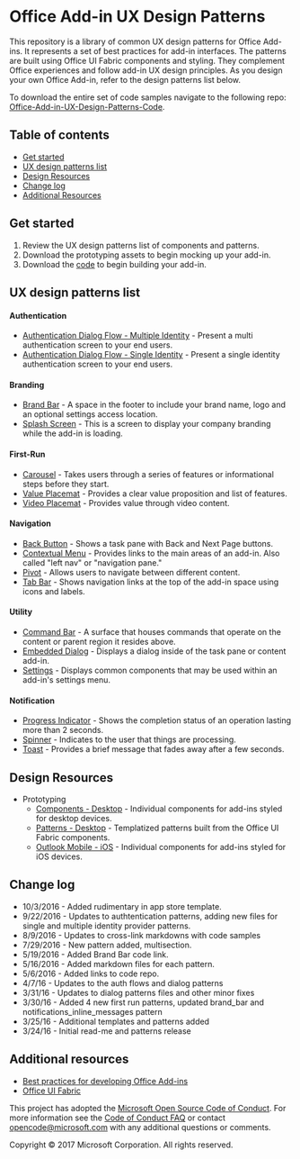 # Office Add-in UX Design Patterns

This repository is a library of common UX design patterns for Office Add-ins. It represents a set of best practices for add-in interfaces. The patterns are built using Office UI Fabric components and styling. They complement Office experiences and follow add-in UX design principles. As you design your own Office Add-in, refer to the design patterns list below.

To download the entire set of code samples navigate to the following repo:  [Office-Add-in-UX-Design-Patterns-Code](https://github.com/OfficeDev/Office-Add-in-UX-Design-Patterns-Code "Office-Add-in-UX-Design-Patterns-Code").

## Table of contents

- [Get started](#user-content-get-started)
- [UX design patterns list](#user-content-ux-design-patterns-list)
- [Design Resources](#user-content-design-resources)
- [Change log](#user-content-change-log)
- [Additional Resources](#user-content-additional-resources)

## Get started

1. Review the UX design patterns list of components and patterns.
2. Download the prototyping assets to begin mocking up your add-in.
3. Download the [code](https://github.com/OfficeDev/Office-Add-in-UX-Design-Patterns-Code "code") to begin building your add-in.

## UX design patterns list

#### Authentication

  * [Authentication Dialog Flow - Multiple Identity](patterns/auth-multi.md) - Present a multi authentication screen to your end users.
  * [Authentication Dialog Flow - Single Identity](patterns/auth-single.md) - Present a single identity authentication screen to your end users.

#### Branding
  
  * [Brand Bar](patterns/brand-bar.md) - A space in the footer to include your brand name, logo and an optional settings access location.
  * [Splash Screen](patterns/splash-screen.md) - This is a screen to display your company branding while the add-in is loading.
 
#### First-Run

  * [Carousel](patterns/carousel.md) - Takes users through a series of features or informational steps before they start.
  * [Value Placemat](patterns/value-placemat.md) - Provides a clear value proposition and list of features.
  * [Video Placemat](patterns/video-placemat.md) - Provides value through video content.

#### Navigation

  * [Back Button](patterns/back-button.md) - Shows a task pane with Back and Next Page buttons.
  * [Contextual Menu](patterns/contextual-menu.md) - Provides links to the main areas of an add-in. Also called "left nav" or "navigation pane."
  * [Pivot](patterns/pivot.md) - Allows users to navigate between different content. 
  * [Tab Bar](patterns/tab-bar.md) - Shows navigation links at the top of the add-in space using icons and labels.

#### Utility

  * [Command Bar](patterns/command-bar.md) - A surface that houses commands that operate on the content or parent region it resides above.
  * [Embedded Dialog](patterns/embedded-dialog.md) - Displays a dialog inside of the task pane or content add-in.
  * [Settings](patterns/settings.md) - Displays common components that may be used within an add-in's settings menu.
  
#### Notification

  * [Progress Indicator](patterns/progress-indicator.md) - Shows the completion status of an operation lasting more than 2 seconds.
  * [Spinner](patterns/spinner.md) - Indicates to the user that things are processing.
  * [Toast](patterns/toast.md) - Provides a brief message that fades away after a few seconds.

## Design Resources

* Prototyping
  * [Components - Desktop](assets/AddinUXDesign_UIComponents.ai) - Individual components for add-ins styled for desktop devices.
  * [Patterns - Desktop](assets/AddinUXDesign_UXPatterns.ai) - Templatized patterns built from the Office UI Fabric components. 
  * [Outlook Mobile - iOS](assets/iOS-Addins-Components-Final.sketch) - Individual components for add-ins styled for iOS devices. 

## Change log
* 10/3/2016 - Added rudimentary in app store template.
* 9/22/2016 - Updates to authtentication patterns, adding new files for single and multiple identity provider patterns. 
* 8/9/2016 - Updates to cross-link markdowns with code samples
* 7/29/2016 - New pattern added, multisection. 
* 5/19/2016 - Added Brand Bar code link.
* 5/16/2016 - Added markdown files for each pattern.
* 5/6/2016 - Added links to code repo.
* 4/7/16 - Updates to the auth flows and dialog patterns
* 3/31/16 - Updates to dialog patterns files and other minor fixes
* 3/30/16 - Added 4 new first run patterns, updated brand_bar and notifications_inline_messages pattern
* 3/25/16 - Additional templates and patterns added
* 3/24/16 - Initial read-me and patterns release

## Additional resources

* [Best practices for developing Office Add-ins](https://dev.office.com/docs/add-ins/overview/add-in-development-best-practices)
* [Office UI Fabric](http://dev.office.com/fabric/)

This project has adopted the [Microsoft Open Source Code of Conduct](https://opensource.microsoft.com/codeofconduct/). For more information see the [Code of Conduct FAQ](https://opensource.microsoft.com/codeofconduct/faq/) or contact [opencode@microsoft.com](mailto:opencode@microsoft.com) with any additional questions or comments.

Copyright © 2017 Microsoft Corporation. All rights reserved.